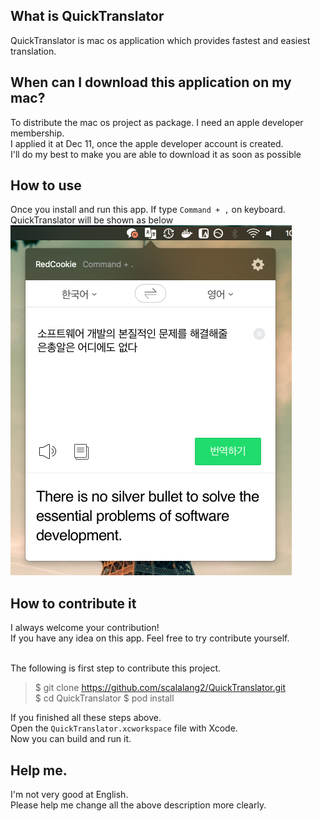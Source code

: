 ## What is QuickTranslator
QuickTranslator is mac os application which provides fastest and easiest translation.

## When can I download this application on my mac?
To distribute the mac os project as package. I need an apple developer membership.<br>
I applied it at Dec 11, once the apple developer account is created.<br>
I'll do my best to make you are able to download it as soon as possible

## How to use
Once you install and run this app. If type `Command + ,` on keyboard.<br>
QuickTranslator will be shown as below<br>
![Quick Translator Screenshot](./docs/images/screenshot.png)

## How to contribute it
I always welcome your contribution!<br>
If you have any idea on this app. Feel free to try contribute yourself.<br><br>

The following is first step to contribute this project.

> $ git clone https://github.com/scalalang2/QuickTranslator.git<br>
> $ cd QuickTranslator
> $ pod install

If you finished all these steps above.<br>
Open the `QuickTranslator.xcworkspace` file with Xcode.<br>
Now you can build and run it.

## Help me.
I'm not very good at English.<br>
Please help me change all the above description more clearly.
